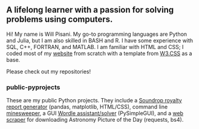 ## A lifelong learner with a passion for solving problems using computers.

Hi! My name is Will Pisani. My go-to programming languages are Python and Julia, but I am also skilled in BASH and R. I have some experience with SQL, C++, FORTRAN, and MATLAB. I am familiar with HTML and CSS; I coded most of my [website](https://will.pisani.me) from scratch with a template from [W3.CSS](https://www.w3schools.com/w3css/w3css_templates.asp) as a base. 

Please check out my repositories!

### public-pyprojects

These are my public Python projects. They include a [Soundrop royalty report generator](https://github.com/wapisani/public-pyprojects/tree/main/Soundrop) (pandas, matplotlib, HTML/CSS), command line [minesweeper](https://github.com/wapisani/public-pyprojects/tree/main/Minesweeper), a GUI [Wordle assistant/solver](https://github.com/wapisani/public-pyprojects/tree/main/Wordle_Solver) (PySimpleGUI), and a [web scraper](https://github.com/wapisani/public-pyprojects/tree/main/APoD_Scraper) for downloading Astronomy Picture of the Day (requests, bs4).

<!--
**wapisani/wapisani** is a ✨ _special_ ✨ repository because its `README.md` (this file) appears on your GitHub profile.

Here are some ideas to get you started:

- 🔭 I’m currently working on ...
- 🌱 I’m currently learning ...
- 👯 I’m looking to collaborate on ...
- 🤔 I’m looking for help with ...
- 💬 Ask me about ...
- 📫 How to reach me: ...
- 😄 Pronouns: ...
- ⚡ Fun fact: ...
-->
